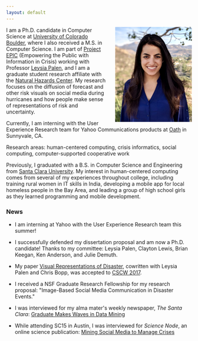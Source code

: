 ```yaml
---
layout: default
---
```


<!-- ![headshot](/assets/me.jpg) -->
<img src="/assets/headshot.jpg" alt="headshot" style="width: 208px; margin-left: 20px;" align="right"/>


I am a Ph.D. candidate in Computer Science at [University of Colorado Boulder](http://colorado.edu), where I also received a M.S. in Computer Science. I am part of [Project EPIC](http://epic.cs.colorado.edu/) (Empowering the Public with Information in Crisis) working with Professor [Leysia Palen](http://cmci.colorado.edu/~palen/), and I am a graduate student research affiliate with the [Natural Hazards Center](https://hazards.colorado.edu/). My research focuses on the diffusion of forecast and other risk visuals on social media during hurricanes and how people make sense of representations of risk and uncertainty.

Currently, I am interning with the User Experience Research team for Yahoo Communications products at [Oath](https://www.oath.com/) in Sunnyvale, CA.

Research areas: human-centered computing, crisis informatics, social computing, computer-supported cooperative work

Previously, I graduated with a B.S. in Computer Science and Engineering from [Santa Clara University](http://scu.edu). My interest in human-centered computing comes from several of my experiences throughout college, including training rural women in IT skills in India, developing a mobile app for local homeless people in the Bay Area, and leading a group of high school girls as they learned programming and mobile development.  




### News
* I am interning at Yahoo with the User Experience Research team this summer!

* I successfully defended my dissertation proposal and am now a Ph.D. candidate! Thanks to my committee: Leysia Palen, Clayton Lewis, Brian Keegan, Ken Anderson, and Julie Demuth.

* My paper [Visual Representations of Disaster](http://dl.acm.org/authorize?N21352), cowritten with Leysia Palen and Chris Bopp, was accepted to [CSCW 2017](https://cscw.acm.org/2017/).

* I received a NSF Graduate Research Fellowship for my research proposal: "Image-Based Social Media Communication in Disaster Events."

* I was interviewed for my alma mater's weekly newspaper, *The Santa Clara*: [Graduate Makes Waves in Data Mining](http://thesantaclara.org/graduate-makes-waves-in-data-mining/)

* While attending SC15 in Austin, I was interviewed for *Science Node*, an online science publication: [Mining Social Media to Manage Crises](https://sciencenode.org/feature/mining-social-media-to-manage-crises.php)
